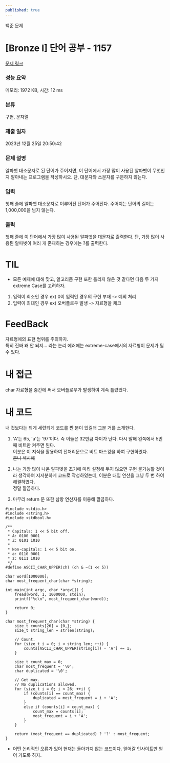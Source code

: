 ```yaml
---
published: true
---
```

백준 문제

# [Bronze I] 단어 공부 - 1157 

[문제 링크](https://www.acmicpc.net/problem/1157) 

### 성능 요약

메모리: 1972 KB, 시간: 12 ms

### 분류

구현, 문자열

### 제출 일자

2023년 12월 25일 20:50:42

### 문제 설명

알파벳 대소문자로 된 단어가 주어지면, 이 단어에서 가장 많이 사용된 알파벳이 무엇인지 알아내는 프로그램을 작성하시오. 단, 대문자와 소문자를 구분하지 않는다.

### 입력 

첫째 줄에 알파벳 대소문자로 이루어진 단어가 주어진다. 주어지는 단어의 길이는 1,000,000을 넘지 않는다.

### 출력 

첫째 줄에 이 단어에서 가장 많이 사용된 알파벳을 대문자로 출력한다. 단, 가장 많이 사용된 알파벳이 여러 개 존재하는 경우에는 ?를 출력한다.





# TIL

* 모든 예제에 대해 맞고, 알고리즘 구현 또한 틀리지 않은 것 같다면 다음 두 가지 extreme Case를 고려하자.
1. 입력이 최소인 경우 ex) 0이 입력인 경우의 구현 부재 -> 예외 처리
2. 입력이 최대인 경우 ex) 오버플로우 발생 -> 자료형을 체크



# FeedBack

자료형에의 표현 범위를 주의하자.  
특히 진짜 왜 안 되지... 라는 논리 에러에는 extreme-case에서의 자료형이 문제가 될 수 있다.  


# 내 접근

char 자료형을 중간에 써서 오버플로우가 발생하여 계속 틀렸었다.



# 내 코드
내 것보다는 되게 세련되게 코드를 짠 분이 있길래 그분 거를 소개한다.

1. 'A'는 65, 'a'는 '97'이다.
즉 이들은 32만큼 차이가 난다.
다시 말해 왼쪽에서 5번째 비트만 켜주면 된다.  
이분은 이 지식을 활용하여 전처리문으로 비트 마스킹을 하여 구현하였다.  
~~존나 섹시해~~

2. 나는 가장 많이 나온 알파벳을 초기에 미리 설정해 두지 않으면 구현 불가능할 것이라 생각하여 지저분하게 코드로 작성하였는데, 이분은 대입 연산을 그냥 두 번 하여 해결하였다.   
정말 깔끔하다.  
3. 마무리 return 문 또한 삼항 연산자를 이용해 깔끔하다.


```
#include <stdio.h>
#include <string.h>
#include <stdbool.h>

/**
 * Capitals: 1 << 5 bit off.
 * A: 0100 0001
 * Z: 0101 1010
 *
 * Non-capitals: 1 << 5 bit on.
 * a: 0110 0001
 * z: 0111 1010
 */
#define ASCII_CHAR_UPPER(ch) (ch & ~(1 << 5))

char word[1000000];
char most_frequent_char(char *string);

int main(int argc, char *argv[]) {
	fread(word, 1, 1000000, stdin);
	printf("%c\n", most_frequent_char(word));

	return 0;
}

char most_frequent_char(char *string) {
	size_t counts[26] = {0,};
	size_t string_len = strlen(string);

	// Count.
	for (size_t i = 0; i < string_len; ++i) {
		counts[ASCII_CHAR_UPPER(string[i]) - 'A'] += 1;
	}

	size_t count_max = 0;
	char most_frequent = '\0';
	char duplicated = '\0';

	// Get max.
	// No duplications allowed.
	for (size_t i = 0; i < 26; ++i) {
		if (counts[i] == count_max) {
			duplicated = most_frequent = i + 'A';
		}
		else if (counts[i] > count_max) {
			count_max = counts[i];
			most_frequent = i + 'A';
		}
	}

	return (most_frequent == duplicated) ? '?' : most_frequent;
}

```

+ 어떤 논리적인 오류가 있어 현재는 돌아가지 않는 코드이다.
  얻어갈 인사이트만 얻어 가도록 하자.

